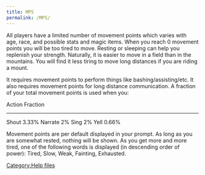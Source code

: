 ```yaml
---
title: MPS
permalink: /MPS/
---
```


All players have a limited number of movement points which varies with
age, race, and possible stats and magic items. When you reach 0 movement
points you will be too tired to move. Resting or sleeping can help you
replenish your strength. Naturally, it is easier to move in a field than
in the mountains. You will find it less tiring to move long distances if
you are riding a mount.

It requires movement points to perform things like
bashing/assisting/etc. It also requires movement points for long
distance communication. A fraction of your total movement points is used
when you:

Action Fraction

------------------------------------------------------------------------

Shout 3.33% Narrate 2% Sing 2% Yell 0.66%

Movement points are per default displayed in your prompt. As long as you
are somewhat rested, nothing will be shown. As you get more and more
tired, one of the following words is displayed (in descending order of
power): Tired, Slow, Weak, Fainting, Exhausted.

[Category:Help files](Category:Help_files "wikilink")